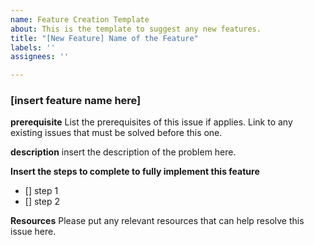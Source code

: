 ```yaml
---
name: Feature Creation Template
about: This is the template to suggest any new features.
title: "[New Feature] Name of the Feature"
labels: ''
assignees: ''

---
```


### **[insert feature name here]**
**prerequisite**
List the prerequisites of this issue if applies.
Link to any existing issues that must be solved before this one.

**description**
insert the description of the problem here.

**Insert the steps to complete to fully implement this feature**
- [] step 1
- [] step 2

**Resources**
Please put any relevant resources that can help resolve this issue here.
